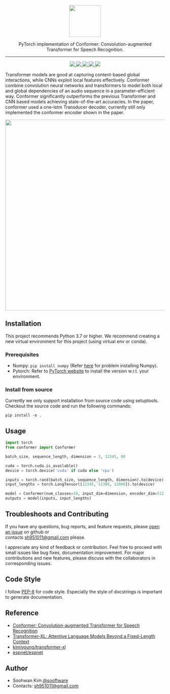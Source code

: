 <p  align="center"><img src="https://user-images.githubusercontent.com/42150335/105607164-aa878e00-5de0-11eb-8474-a12dd6ac919b.png" height=100>
  
<p  align="center">PyTorch implementation of Conformer: Convolution-augmented Transformer for Speech Recognition.

***

<p  align="center"> 
     <a href="https://github.com/sooftware/jasper/blob/main/LICENSE">
          <img src="http://img.shields.io/badge/license-Apache--2.0-informational"> 
     </a>
     <a href="https://github.com/pytorch/pytorch">
          <img src="http://img.shields.io/badge/framework-PyTorch-informational"> 
     </a>
     <a href="https://www.python.org/dev/peps/pep-0008/">
          <img src="http://img.shields.io/badge/codestyle-PEP--8-informational"> 
     </a>
     <a href="https://github.com/sooftware/conformer">
          <img src="http://img.shields.io/badge/build-passing-success"> 
     </a>
     <a href="https://sooftware.github.io/conformer">
          <img src="http://img.shields.io/badge/docs-passing-success"> 
     </a>

  
Transformer models are good at capturing content-based global interactions, while CNNs exploit local features effectively. Conformer combine convolution neural networks and transformers to model both local and global dependencies of an audio sequence in a parameter-efficient way. Conformer significantly outperforms the previous Transformer and CNN based models achieving state-of-the-art accuracies. In the paper, conformer used a one-lstm Transducer decoder, currently still only implemented the conformer encoder shown in the paper.

<img src="https://user-images.githubusercontent.com/42150335/105602364-aeafad80-5dd8-11eb-8886-b75e2d9d31f4.png" height=600>
  
## Installation
This project recommends Python 3.7 or higher.
We recommend creating a new virtual environment for this project (using virtual env or conda).
  
### Prerequisites
* Numpy: `pip install numpy` (Refer [here](https://github.com/numpy/numpy) for problem installing Numpy).
* Pytorch: Refer to [PyTorch website](http://pytorch.org/) to install the version w.r.t. your environment.  
  
### Install from source
Currently we only support installation from source code using setuptools. Checkout the source code and run the
following commands:  
  
```
pip install -e .
```

## Usage

```python
import torch
from conformer import Conformer

batch_size, sequence_length, dimension = 3, 12345, 80

cuda = torch.cuda.is_available()
device = torch.device('cuda' if cuda else 'cpu')

inputs = torch.rand(batch_size, sequence_length, dimension).to(device)  
input_lengths = torch.LongTensor([12345, 12300, 12000]).to(device)

model = Conformer(num_classes=10, input_dim=dimension, encoder_dim=512, num_layers=17)
outputs = model(inputs, input_lengths)
```
  
## Troubleshoots and Contributing
If you have any questions, bug reports, and feature requests, please [open an issue](https://github.com/sooftware/conformer/issues) on github or   
contacts sh951011@gmail.com please.
  
I appreciate any kind of feedback or contribution.  Feel free to proceed with small issues like bug fixes, documentation improvement.  For major contributions and new features, please discuss with the collaborators in corresponding issues.  
  
## Code Style
I follow [PEP-8](https://www.python.org/dev/peps/pep-0008/) for code style. Especially the style of docstrings is important to generate documentation.  
  
## Reference
- [Conformer: Convolution-augmented Transformer for Speech Recognition](https://arxiv.org/pdf/2005.08100.pdf)
- [Transformer-XL: Attentive Language Models Beyond a Fixed-Length Context](https://arxiv.org/abs/1901.02860)
- [kimiyoung/transformer-xl](https://github.com/kimiyoung/transformer-xl)
- [espnet/espnet](https://github.com/espnet/espnet)
  
## Author
  
* Soohwan Kim [@sooftware](https://github.com/sooftware)
* Contacts: sh951011@gmail.com
